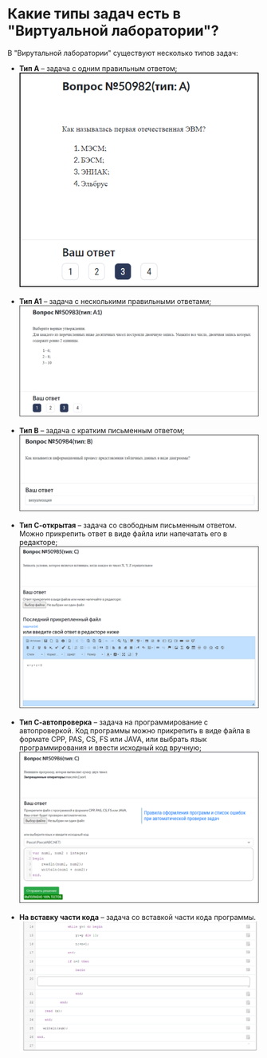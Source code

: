 # Какие типы задач есть в "Виртуальной лаборатории"?

В "Вирутальной лаборатории" существуют несколько типов задач:

-	**Тип A** – задача с одним правильным ответом;
![Главное меню](../_images/01-for-students/1.8.1.png)<br><br>
-	**Тип А1** – задача с несколькими правильными ответами;
![Главное меню](../_images/01-for-students/1.8.2.png)<br><br>
-	**Тип В** – задача с кратким письменным ответом;
![Главное меню](../_images/01-for-students/1.8.3.png)<br><br>
-	**Тип С-открытая** – задача со свободным письменным ответом. Можно прикрепить ответ в виде файла или напечатать его в редакторе;
![Главное меню](../_images/01-for-students/1.8.4.png)<br><br>
-	**Тип С-автопроверка** – задача на программирование с автопроверкой. Код программы можно прикрепить в виде файла в формате CPP, PAS, CS, FS или JAVA, или выбрать язык программирования и ввести исходный код вручную;
![Главное меню](../_images/01-for-students/1.8.5.png)<br><br>
-	**На вставку части кода** – задача со вставкой части кода программы.
![Главное меню](../_images/01-for-students/1.8.6.png)<br><br>